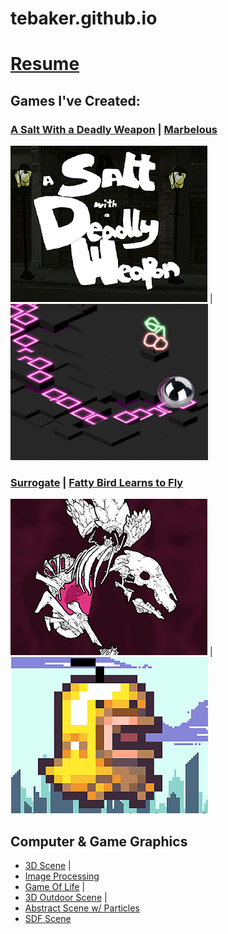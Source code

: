 # tebaker.github.io
# [Resume](tebaker.github.io/resume)

## Games I've Created:

### [A Salt With a Deadly Weapon](https://tebaker.itch.io/salt)      | [Marbelous](http://marbelous.bitballoon.com/)

![aswadwScreenshot](/images/aswadwImage.png) | ![fattyBirdScreenshot](/images/marbelousImage.png)

### [Surrogate](https://tebaker.itch.io/surrogate) |                          [Fatty Bird Learns to Fly](https://tebaker.itch.io/bakerrunner)

![surrogateScreenshot](/images/surrogateImage.png) | ![fattyBirdScreenshot](/images/fattyBirdImage.png)

## Computer & Game Graphics
* [3D Scene](tebaker.github.io/hw1/partA.html) |
* [Image Processing](tebaker.github.io/hw1/partB.html)
* [Game Of Life](tebaker.github.io/hw1/partC.html) |
* [3D Outdoor Scene](tebaker.github.io/hw2/partA.html) |
* [Abstract Scene w/ Particles](tebaker.github.io/hw2/partB.html)
* [SDF Scene](tebaker.github.io/hw3/partB.html)

